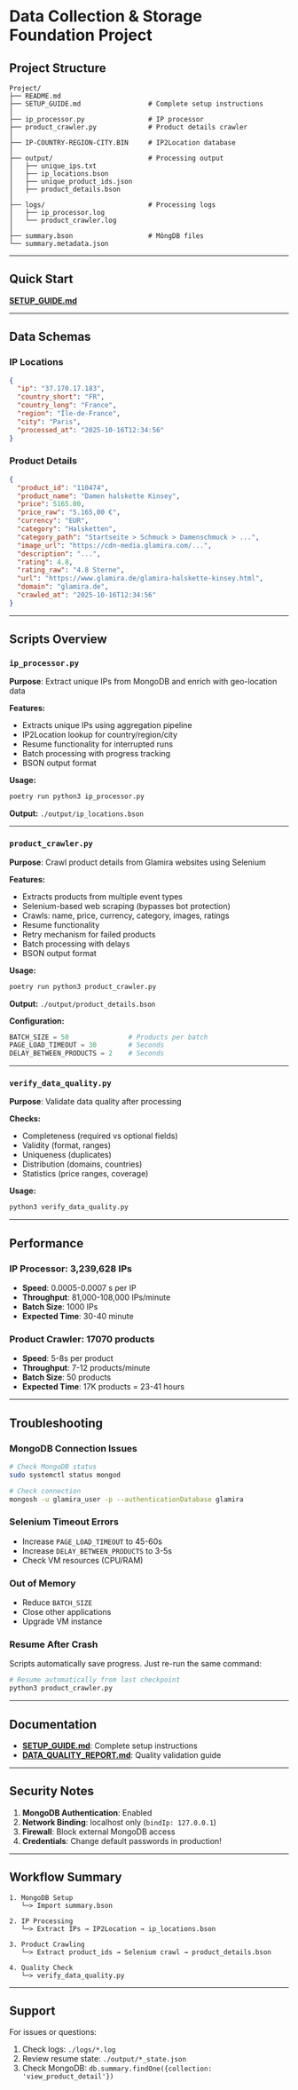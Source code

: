 # Data Collection & Storage Foundation Project

## Project Structure

```
Project/
├── README.md                      
├── SETUP_GUIDE.md                 # Complete setup instructions
│
├── ip_processor.py                # IP processor
├── product_crawler.py             # Product details crawler 
│
├── IP-COUNTRY-REGION-CITY.BIN     # IP2Location database
│
├── output/                        # Processing output
│   ├── unique_ips.txt
│   ├── ip_locations.bson
│   ├── unique_product_ids.json
│   ├── product_details.bson
│
├── logs/                          # Processing logs
│   ├── ip_processor.log
│   └── product_crawler.log
│ 
├── summary.bson                   # MôngDB files
└── summary.metadata.json
```

---

## Quick Start

**[SETUP_GUIDE.md](SETUP_GUIDE.md)**

---

## Data Schemas

### IP Locations
```json
{
  "ip": "37.170.17.183",
  "country_short": "FR",
  "country_long": "France",
  "region": "Île-de-France",
  "city": "Paris",
  "processed_at": "2025-10-16T12:34:56"
}
```

### Product Details
```json
{
  "product_id": "110474",
  "product_name": "Damen halskette Kinsey",
  "price": 5165.00,
  "price_raw": "5.165,00 €",
  "currency": "EUR",
  "category": "Halsketten",
  "category_path": "Startseite > Schmuck > Damenschmuck > ...",
  "image_url": "https://cdn-media.glamira.com/...",
  "description": "...",
  "rating": 4.8,
  "rating_raw": "4.8 Sterne",
  "url": "https://www.glamira.de/glamira-halskette-kinsey.html",
  "domain": "glamira.de",
  "crawled_at": "2025-10-16T12:34:56"
}
```

---

## Scripts Overview

### `ip_processor.py`
**Purpose**: Extract unique IPs from MongoDB and enrich with geo-location data

**Features:**
- Extracts unique IPs using aggregation pipeline
- IP2Location lookup for country/region/city
- Resume functionality for interrupted runs
- Batch processing with progress tracking
- BSON output format

**Usage:**
```bash
poetry run python3 ip_processor.py
```

**Output:** `./output/ip_locations.bson`

---

### `product_crawler.py`
**Purpose**: Crawl product details from Glamira websites using Selenium

**Features:**
- Extracts products from multiple event types
- Selenium-based web scraping (bypasses bot protection)
- Crawls: name, price, currency, category, images, ratings
- Resume functionality
- Retry mechanism for failed products
- Batch processing with delays
- BSON output format

**Usage:**
```bash
poetry run python3 product_crawler.py
```

**Output:** `./output/product_details.bson`

**Configuration:**
```python
BATCH_SIZE = 50               # Products per batch
PAGE_LOAD_TIMEOUT = 30        # Seconds
DELAY_BETWEEN_PRODUCTS = 2    # Seconds
```

---

### `verify_data_quality.py`
**Purpose**: Validate data quality after processing

**Checks:**
- Completeness (required vs optional fields)
- Validity (format, ranges)
- Uniqueness (duplicates)
- Distribution (domains, countries)
- Statistics (price ranges, coverage)

**Usage:**
```bash
python3 verify_data_quality.py
```

---

## Performance

### IP Processor: 3,239,628 IPs
- **Speed**: 0.0005-0.0007 s per IP
- **Throughput**: 81,000-108,000 IPs/minute
- **Batch Size**: 1000 IPs
- **Expected Time**: 30-40 minute

### Product Crawler: 17070 products
- **Speed**: 5-8s per product
- **Throughput**: 7-12 products/minute
- **Batch Size**: 50 products
- **Expected Time**: 17K products = 23-41 hours

---

## Troubleshooting

### MongoDB Connection Issues
```bash
# Check MongoDB status
sudo systemctl status mongod

# Check connection
mongosh -u glamira_user -p --authenticationDatabase glamira
```

### Selenium Timeout Errors
- Increase `PAGE_LOAD_TIMEOUT` to 45-60s
- Increase `DELAY_BETWEEN_PRODUCTS` to 3-5s
- Check VM resources (CPU/RAM)

### Out of Memory
- Reduce `BATCH_SIZE`
- Close other applications
- Upgrade VM instance

### Resume After Crash
Scripts automatically save progress. Just re-run the same command:
```bash
# Resume automatically from last checkpoint
python3 product_crawler.py
```


---

## Documentation

- **[SETUP_GUIDE.md](SETUP_GUIDE.md)**: Complete setup instructions
- **[DATA_QUALITY_REPORT.md](DATA_QUALITY_REPORT.md)**: Quality validation guide

---

## Security Notes

1. **MongoDB Authentication**: Enabled
2. **Network Binding**: localhost only (`bindIp: 127.0.0.1`)
3. **Firewall**: Block external MongoDB access
4. **Credentials**: Change default passwords in production!

---

## Workflow Summary

```
1. MongoDB Setup
   └─> Import summary.bson
   
2. IP Processing
   └─> Extract IPs → IP2Location → ip_locations.bson
   
3. Product Crawling
   └─> Extract product_ids → Selenium crawl → product_details.bson
   
4. Quality Check
   └─> verify_data_quality.py
```

---

## Support

For issues or questions:
1. Check logs: `./logs/*.log`
2. Review resume state: `./output/*_state.json`
3. Check MongoDB: `db.summary.findOne({collection: 'view_product_detail'})`
